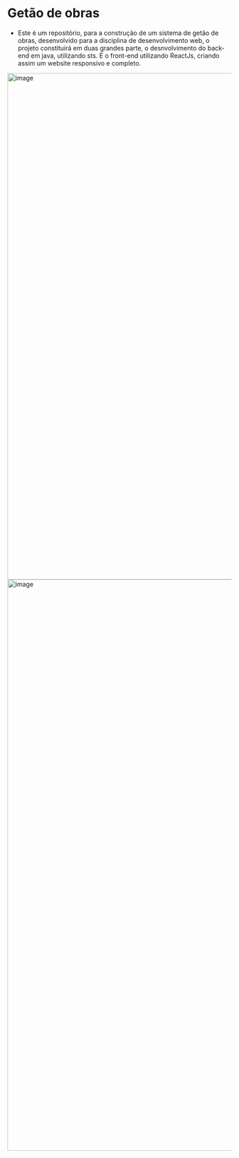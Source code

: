 # Getão de obras

 - Este é um repositório, para a construção de um sistema de getão de obras, desenvolvido para a disciplina de desenvolvimento web, o projeto constituirá em duas grandes parte, o desnvolvimento do back-end em java, utilizando sts. E o front-end utilizando ReactJs, criando assim um website responsivo e completo.


<img width="1136" alt="image" src="https://github.com/heinrikDev/GetaoObras/assets/111063166/4ec75fc4-7f8d-427b-bae5-64ae3d84a5b9">

<img width="1282" alt="image" src="https://github.com/heinrikDev/GetaoObras/assets/111063166/876ffec2-d0f0-447e-ae98-6dd31a072faf">

